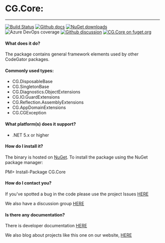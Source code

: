 # CG.Core: 
---
[![Build Status](https://dev.azure.com/codegator/CG.Core/_apis/build/status/CodeGator.CG.Core?branchName=master)](https://dev.azure.com/codegator/CG.Core/_build/latest?definitionId=1&branchName=master)
[![Github docs](https://img.shields.io/static/v1?label=Documentation&message=online&color=blue)](https://codegator.github.io/CG.Core/index.html)
[![NuGet downloads](https://img.shields.io/nuget/dt/CG.Core.svg?style=flat)](https://nuget.org/packages/CG.Core)
![Azure DevOps coverage](https://img.shields.io/azure-devops/coverage/codegator/CG.Core/3)
[![Github discussion](https://img.shields.io/badge/Discussion-online-blue)](https://github.com/CodeGator/CG.Core/discussions)
[![CG.Core on fuget.org](https://www.fuget.org/packages/CG.Core/badge.svg)](https://www.fuget.org/packages/CG.Core)

#### What does it do?
The package contains general framework elements used by other CodeGator packages.

#### Commonly used types:
* CG.DisposableBase
* CG.SingletonBase
* CG.Diagnostics.ObjectExtensions
* CG.IO.GuardExtensions
* CG.Reflection.AssemblyExtensions
* CG.AppDomainExtensions
* CG.CGException

#### What platform(s) does it support?
* .NET 5.x or higher

#### How do I install it?
The binary is hosted on [NuGet](https://www.nuget.org/packages/CG.Core/). To install the package using the NuGet package manager:

PM> Install-Package CG.Core

#### How do I contact you?
If you've spotted a bug in the code please use the project Issues [HERE](https://github.com/CodeGator/CG.Core/issues)

We also have a discussion group [HERE](https://github.com/CodeGator/CG.Core/discussions)

#### Is there any documentation?
There is developer documentation [HERE](https://codegator.github.io/CG.Core/)

We also blog about projects like this one on our website, [HERE](http://www.codegator.com)